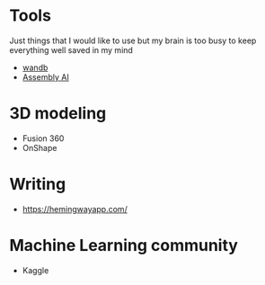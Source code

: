 # Tools

Just things that I would like to use but my brain is too busy to keep everything well saved in my mind

- [wandb](https://wandb.ai/site)
- [Assembly AI](https://www.assemblyai.com/discover/)

# 3D modeling

- Fusion 360
- OnShape

# Writing

- https://hemingwayapp.com/

# Machine Learning community

- Kaggle
